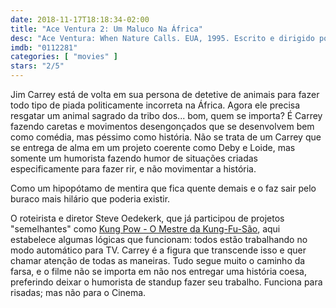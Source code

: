 ```yaml
---
date: 2018-11-17T18:18:34-02:00
title: "Ace Ventura 2: Um Maluco Na África"
desc: "Ace Ventura: When Nature Calls. EUA, 1995. Escrito e dirigido por Steve Oedekerk baseado nos personagens de Jack Bernstein (pra quê). Com Jim Carrey, Ian McNeice, Simon Callow. Comédia pastelão com traços televisivos."
imdb: "0112281"
categories: [ "movies" ]
stars: "2/5"
---
```

Jim Carrey está de volta em sua persona de detetive de animais para fazer todo tipo de piada politicamente incorreta na África. Agora ele precisa resgatar um animal sagrado da tribo dos... bom, quem se importa? É Carrey fazendo caretas e movimentos desengonçados que se desenvolvem bem como comédia, mas péssimo como história. Não se trata de um Carrey que se entrega de alma em um projeto coerente como Deby e Loide, mas somente um humorista fazendo humor de situações criadas especificamente para fazer rir, e não movimentar a história.

Como um hipopótamo de mentira que fica quente demais e o faz sair pelo buraco mais hilário que poderia existir.

O roteirista e diretor Steve Oedekerk, que já participou de projetos "semelhantes" como [Kung Pow - O Mestre da Kung-Fu-São](/kung-pow), aqui estabelece algumas lógicas que funcionam: todos estão trabalhando no modo automático para TV. Carrey é a figura que transcende isso e quer chamar atenção de todas as maneiras. Tudo segue muito o caminho da farsa, e o filme não se importa em não nos entregar uma história coesa, preferindo deixar o humorista de standup fazer seu trabalho. Funciona para risadas; mas não para o Cinema.
